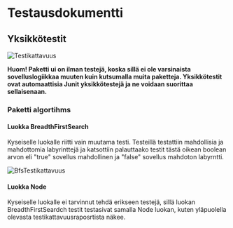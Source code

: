 # Testausdokumentti

## Yksikkötestit

![Testikattavuus](https://github.com/SIholin/tiralabra-Labyrintti/blob/master/documentation/ensimm%C3%A4inenKuva.png)

**Huom! Paketti ui on ilman testejä, koska sillä ei ole varsinaista sovelluslogiikkaa muuten kuin kutsumalla muita paketteja. Yksikkötestit ovat automaattisia Junit yksikkötestejä ja ne voidaan suorittaa sellaisenaan.**

### Paketti algortihms 

#### Luokka BreadthFirstSearch
Kyseiselle luokalle riitti vain muutama testi. Testeillä testattiin mahdollisia ja mahdottomia labyrinttejä ja katsottiin palauttaako testit tästä oikean boolean arvon eli "true" sovellus mahdollinen ja "false" sovellus mahdoton labyrntti.

![BfsTestikattavuus](https://github.com/SIholin/tiralabra-Labyrintti/blob/master/documentation/Testikattavuusbfs.png)

#### Luokka Node
Kyseiselle luokalle ei tarvinnut tehdä erikseen testejä, sillä luokan BreadthFirstSeardch testit testasivat samalla Node luokan, kuten yläpuolella olevasta testikattavuusraposrtista näkee.




